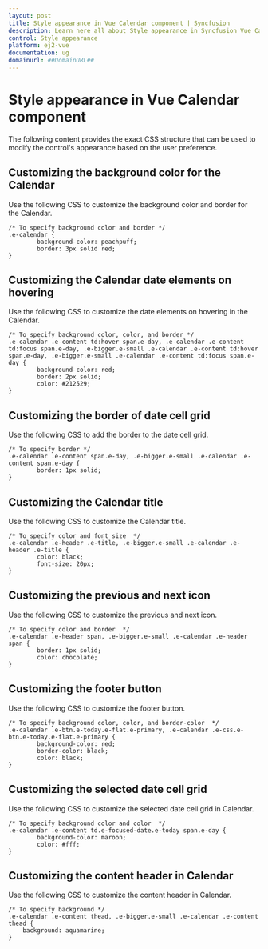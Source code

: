 ```yaml
---
layout: post
title: Style appearance in Vue Calendar component | Syncfusion
description: Learn here all about Style appearance in Syncfusion Vue Calendar component of Syncfusion Essential JS 2 and more.
control: Style appearance 
platform: ej2-vue
documentation: ug
domainurl: ##DomainURL##
---
```


# Style appearance in Vue Calendar component

The following content provides the exact CSS structure that can be used to modify the control's appearance based on the user preference.

## Customizing the background color for the Calendar

Use the following CSS to customize the background color and border for the Calendar.

```
/* To specify background color and border */
.e-calendar {
        background-color: peachpuff;
        border: 3px solid red;
}
```

## Customizing the Calendar date elements on hovering

Use the following CSS to customize the date elements on hovering in the Calendar.

```
/* To specify background color, color, and border */
.e-calendar .e-content td:hover span.e-day, .e-calendar .e-content td:focus span.e-day, .e-bigger.e-small .e-calendar .e-content td:hover span.e-day, .e-bigger.e-small .e-calendar .e-content td:focus span.e-day {
        background-color: red;
        border: 2px solid;
        color: #212529;
}
```

## Customizing the border of date cell grid

Use the following CSS to add the border to the date cell grid.

```
/* To specify border */
.e-calendar .e-content span.e-day, .e-bigger.e-small .e-calendar .e-content span.e-day {
        border: 1px solid;
}
```

## Customizing the Calendar title

Use the following CSS to customize the Calendar title.

```
/* To specify color and font size  */
.e-calendar .e-header .e-title, .e-bigger.e-small .e-calendar .e-header .e-title {
        color: black;
        font-size: 20px;
}
```

## Customizing the previous and next icon

Use the following CSS to customize the previous and next icon.

```
/* To specify color and border  */
.e-calendar .e-header span, .e-bigger.e-small .e-calendar .e-header span {
        border: 1px solid;
        color: chocolate;
}
```

## Customizing the footer button

Use the following CSS to customize the footer button.

```
/* To specify background color, color, and border-color  */
.e-calendar .e-btn.e-today.e-flat.e-primary, .e-calendar .e-css.e-btn.e-today.e-flat.e-primary {
        background-color: red;
        border-color: black;
        color: black;
}
```

## Customizing the selected date cell grid

Use the following CSS to customize the selected date cell grid in Calendar.

```
/* To specify background color and color  */
.e-calendar .e-content td.e-focused-date.e-today span.e-day {
        background-color: maroon;
        color: #fff;
}
```

## Customizing the content header in Calendar

Use the following CSS to customize the content header in Calendar.

```
/* To specify background */
.e-calendar .e-content thead, .e-bigger.e-small .e-calendar .e-content thead {
    background: aquamarine;
}
```